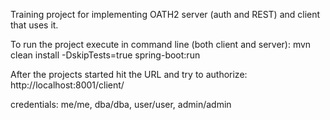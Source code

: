 Training project for implementing OATH2 server (auth and REST) and client that uses it.

To run the project execute in command line (both client and server): mvn clean install -DskipTests=true spring-boot:run

After the projects started hit the URL and try to authorize: http://localhost:8001/client/

credentials: me/me, dba/dba, user/user, admin/admin

